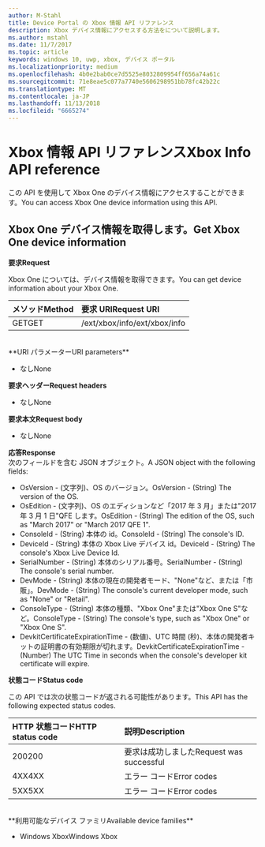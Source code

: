 ```yaml
---
author: M-Stahl
title: Device Portal の Xbox 情報 API リファレンス
description: Xbox デバイス情報にアクセスする方法をについて説明します。
ms.author: mstahl
ms.date: 11/7/2017
ms.topic: article
keywords: windows 10, uwp, xbox, デバイス ポータル
ms.localizationpriority: medium
ms.openlocfilehash: 4b0e2bab0ce7d5525e8032809954ff656a74a61c
ms.sourcegitcommit: 71e8eae5c077a7740e5606298951bb78fc42b22c
ms.translationtype: MT
ms.contentlocale: ja-JP
ms.lasthandoff: 11/13/2018
ms.locfileid: "6665274"
---
```

# <a name="xbox-info-api-reference"></a><span data-ttu-id="609ac-104">Xbox 情報 API リファレンス</span><span class="sxs-lookup"><span data-stu-id="609ac-104">Xbox Info API reference</span></span>   
<span data-ttu-id="609ac-105">この API を使用して Xbox One のデバイス情報にアクセスすることができます。</span><span class="sxs-lookup"><span data-stu-id="609ac-105">You can access Xbox One device information using this API.</span></span>

## <a name="get-xbox-one-device-information"></a><span data-ttu-id="609ac-106">Xbox One デバイス情報を取得します。</span><span class="sxs-lookup"><span data-stu-id="609ac-106">Get Xbox One device information</span></span>

**<span data-ttu-id="609ac-107">要求</span><span class="sxs-lookup"><span data-stu-id="609ac-107">Request</span></span>**

<span data-ttu-id="609ac-108">Xbox One については、デバイス情報を取得できます。</span><span class="sxs-lookup"><span data-stu-id="609ac-108">You can get device information about your Xbox One.</span></span>

<span data-ttu-id="609ac-109">メソッド</span><span class="sxs-lookup"><span data-stu-id="609ac-109">Method</span></span>      | <span data-ttu-id="609ac-110">要求 URI</span><span class="sxs-lookup"><span data-stu-id="609ac-110">Request URI</span></span>
:------     | :-----
<span data-ttu-id="609ac-111">GET</span><span class="sxs-lookup"><span data-stu-id="609ac-111">GET</span></span> | <span data-ttu-id="609ac-112">/ext/xbox/info</span><span class="sxs-lookup"><span data-stu-id="609ac-112">/ext/xbox/info</span></span>
<br />
**<span data-ttu-id="609ac-113">URI パラメーター</span><span class="sxs-lookup"><span data-stu-id="609ac-113">URI parameters</span></span>**

- <span data-ttu-id="609ac-114">なし</span><span class="sxs-lookup"><span data-stu-id="609ac-114">None</span></span>

**<span data-ttu-id="609ac-115">要求ヘッダー</span><span class="sxs-lookup"><span data-stu-id="609ac-115">Request headers</span></span>**

- <span data-ttu-id="609ac-116">なし</span><span class="sxs-lookup"><span data-stu-id="609ac-116">None</span></span>

**<span data-ttu-id="609ac-117">要求本文</span><span class="sxs-lookup"><span data-stu-id="609ac-117">Request body</span></span>**

- <span data-ttu-id="609ac-118">なし</span><span class="sxs-lookup"><span data-stu-id="609ac-118">None</span></span>

**<span data-ttu-id="609ac-119">応答</span><span class="sxs-lookup"><span data-stu-id="609ac-119">Response</span></span>**   
<span data-ttu-id="609ac-120">次のフィールドを含む JSON オブジェクト。</span><span class="sxs-lookup"><span data-stu-id="609ac-120">A JSON object with the following fields:</span></span>

* <span data-ttu-id="609ac-121">OsVersion - (文字列)、OS のバージョン。</span><span class="sxs-lookup"><span data-stu-id="609ac-121">OsVersion - (String) The version of the OS.</span></span>
* <span data-ttu-id="609ac-122">OsEdition - (文字列)、OS のエディションなど「2017 年 3 月」または"2017 年 3 月 1 日"QFE します。</span><span class="sxs-lookup"><span data-stu-id="609ac-122">OsEdition - (String) The edition of the OS, such as "March 2017" or "March 2017 QFE 1".</span></span>
* <span data-ttu-id="609ac-123">ConsoleId - (String) 本体の id。</span><span class="sxs-lookup"><span data-stu-id="609ac-123">ConsoleId - (String) The console's ID.</span></span>
* <span data-ttu-id="609ac-124">DeviceId - (String) 本体の Xbox Live デバイス id。</span><span class="sxs-lookup"><span data-stu-id="609ac-124">DeviceId - (String) The console's Xbox Live Device Id.</span></span>
* <span data-ttu-id="609ac-125">SerialNumber - (String) 本体のシリアル番号。</span><span class="sxs-lookup"><span data-stu-id="609ac-125">SerialNumber - (String) The console's serial number.</span></span>
* <span data-ttu-id="609ac-126">DevMode - (String) 本体の現在の開発者モード、"None"など、または「市販」。</span><span class="sxs-lookup"><span data-stu-id="609ac-126">DevMode - (String) The console's current developer mode, such as "None" or "Retail".</span></span>
* <span data-ttu-id="609ac-127">ConsoleType - (String) 本体の種類、"Xbox One"または"Xbox One S"など。</span><span class="sxs-lookup"><span data-stu-id="609ac-127">ConsoleType - (String) The console's type, such as "Xbox One" or "Xbox One S".</span></span>
* <span data-ttu-id="609ac-128">DevkitCertificateExpirationTime - (数値)、UTC 時間 (秒)、本体の開発者キットの証明書の有効期限が切れます。</span><span class="sxs-lookup"><span data-stu-id="609ac-128">DevkitCertificateExpirationTime - (Number) The UTC Time in seconds when the console's developer kit certificate will expire.</span></span>

**<span data-ttu-id="609ac-129">状態コード</span><span class="sxs-lookup"><span data-stu-id="609ac-129">Status code</span></span>**

<span data-ttu-id="609ac-130">この API では次の状態コードが返される可能性があります。</span><span class="sxs-lookup"><span data-stu-id="609ac-130">This API has the following expected status codes.</span></span>

<span data-ttu-id="609ac-131">HTTP 状態コード</span><span class="sxs-lookup"><span data-stu-id="609ac-131">HTTP status code</span></span>      | <span data-ttu-id="609ac-132">説明</span><span class="sxs-lookup"><span data-stu-id="609ac-132">Description</span></span>
:------     | :-----
<span data-ttu-id="609ac-133">200</span><span class="sxs-lookup"><span data-stu-id="609ac-133">200</span></span> | <span data-ttu-id="609ac-134">要求は成功しました</span><span class="sxs-lookup"><span data-stu-id="609ac-134">Request was successful</span></span>
<span data-ttu-id="609ac-135">4XX</span><span class="sxs-lookup"><span data-stu-id="609ac-135">4XX</span></span> | <span data-ttu-id="609ac-136">エラー コード</span><span class="sxs-lookup"><span data-stu-id="609ac-136">Error codes</span></span>
<span data-ttu-id="609ac-137">5XX</span><span class="sxs-lookup"><span data-stu-id="609ac-137">5XX</span></span> | <span data-ttu-id="609ac-138">エラー コード</span><span class="sxs-lookup"><span data-stu-id="609ac-138">Error codes</span></span>

<br />
**<span data-ttu-id="609ac-139">利用可能なデバイス ファミリ</span><span class="sxs-lookup"><span data-stu-id="609ac-139">Available device families</span></span>**

* <span data-ttu-id="609ac-140">Windows Xbox</span><span class="sxs-lookup"><span data-stu-id="609ac-140">Windows Xbox</span></span>
